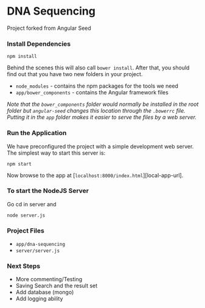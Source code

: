 # DNA Sequencing
Project forked from Angular Seed

### Install Dependencies

```
npm install
```

Behind the scenes this will also call `bower install`. After that, you should find out that you have
two new folders in your project.

* `node_modules` - contains the npm packages for the tools we need
* `app/bower_components` - contains the Angular framework files

*Note that the `bower_components` folder would normally be installed in the root folder but
`angular-seed` changes this location through the `.bowerrc` file. Putting it in the `app` folder
makes it easier to serve the files by a web server.*

### Run the Application

We have preconfigured the project with a simple development web server. The simplest way to start
this server is:

```
npm start
```

Now browse to the app at [`localhost:8000/index.html`][local-app-url].

### To start the NodeJS Server

Go cd in server and

```
node server.js
```
### Project Files
* `app/dna-sequencing`
* `server/server.js`


### Next Steps
* More commenting/Testing
* Saving Search and the result set
* Add database (mongo)
* Add logging ability
